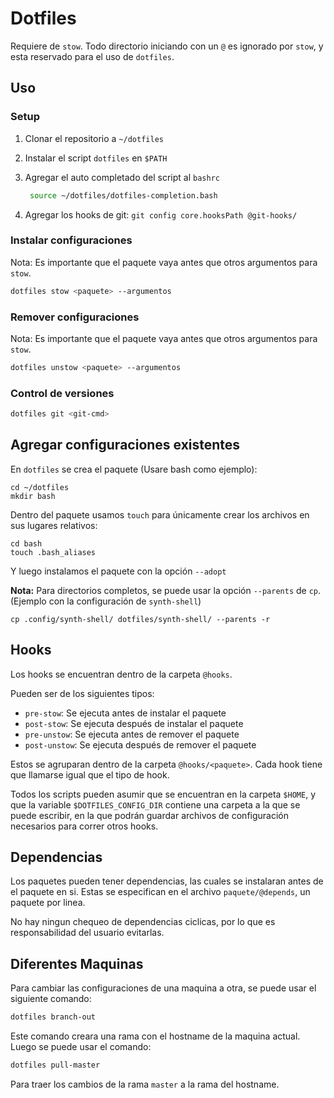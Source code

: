 Dotfiles
========

Requiere de `stow`. Todo directorio iniciando con un `@` es ignorado por
`stow`, y esta reservado para el uso de `dotfiles`.

Uso
---

### Setup

1. Clonar el repositorio a `~/dotfiles`

2. Instalar el script `dotfiles` en `$PATH`

3. Agregar el auto completado del script al `bashrc`

   ```sh
    source ~/dotfiles/dotfiles-completion.bash
   ```

4. Agregar los hooks de git: `git config core.hooksPath @git-hooks/`

### Instalar configuraciones

Nota: Es importante que el paquete vaya antes que otros argumentos para `stow`.

```sh
dotfiles stow <paquete> --argumentos
```

### Remover configuraciones

Nota: Es importante que el paquete vaya antes que otros argumentos para `stow`.

```sh
dotfiles unstow <paquete> --argumentos
```

### Control de versiones

```sh
dotfiles git <git-cmd>
```

Agregar configuraciones existentes
----------------------------------

En `dotfiles` se crea el paquete (Usare bash como ejemplo):

```
cd ~/dotfiles
mkdir bash
```

Dentro del paquete usamos `touch` para únicamente crear los archivos en sus
lugares relativos:

```
cd bash
touch .bash_aliases
```

Y luego instalamos el paquete con la opción `--adopt`

**Nota:** Para directorios completos, se puede usar la opción `--parents` de
`cp`. (Ejemplo con la configuración de `synth-shell`)

```
cp .config/synth-shell/ dotfiles/synth-shell/ --parents -r
```

Hooks
-----

Los hooks se encuentran dentro de la carpeta `@hooks`.

Pueden ser de los siguientes tipos:

* `pre-stow`: Se ejecuta antes de instalar el paquete
* `post-stow`: Se ejecuta después de instalar el paquete
* `pre-unstow`: Se ejecuta antes de remover el paquete
* `post-unstow`: Se ejecuta después de remover el paquete

Estos se agruparan dentro de la carpeta `@hooks/<paquete>`. Cada hook tiene que
llamarse igual que el tipo de hook.

Todos los scripts pueden asumir que se encuentran en la carpeta `$HOME`, y que
la variable `$DOTFILES_CONFIG_DIR` contiene una carpeta a la que se puede
escribir, en la que podrán guardar archivos de configuración necesarios para
correr otros hooks.

Dependencias
------------

Los paquetes pueden tener dependencias, las cuales se instalaran antes de el
paquete en si. Estas se especifican en el archivo `paquete/@depends`, un
paquete por linea.

No hay ningun chequeo de dependencias ciclicas, por lo que es responsabilidad
del usuario evitarlas.

Diferentes Maquinas
-------------------

Para cambiar las configuraciones de una maquina a otra, se puede usar el
siguiente comando:

```sh
dotfiles branch-out
```

Este comando creara una rama con el hostname de la maquina actual. Luego se
puede usar el comando:

```sh
dotfiles pull-master
```

Para traer los cambios de la rama `master` a la rama del hostname.
